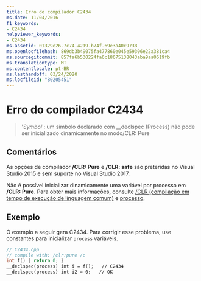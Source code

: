 ```yaml
---
title: Erro do compilador C2434
ms.date: 11/04/2016
f1_keywords:
- C2434
helpviewer_keywords:
- C2434
ms.assetid: 01329e26-7c74-4219-b74f-69e3a40c9738
ms.openlocfilehash: 869db3b49075fa477860e045e59306e22a381ca4
ms.sourcegitcommit: 857fa6b530224fa6c18675138043aba9aa0619fb
ms.translationtype: MT
ms.contentlocale: pt-BR
ms.lasthandoff: 03/24/2020
ms.locfileid: "80205451"
---
```

# <a name="compiler-error-c2434"></a>Erro do compilador C2434

> '*Symbol*': um símbolo declarado com __declspec (Process) não pode ser inicializado dinamicamente no modo/CLR: Pure

## <a name="remarks"></a>Comentários

As opções de compilador **/CLR: Pure** e **/CLR: safe** são preteridas no Visual Studio 2015 e sem suporte no Visual Studio 2017.

Não é possível inicializar dinamicamente uma variável por processo em **/CLR: Pure**. Para obter mais informações, consulte [/CLR (compilação em tempo de execução de linguagem comum)](../../build/reference/clr-common-language-runtime-compilation.md) e [processo](../../cpp/process.md).

## <a name="example"></a>Exemplo

O exemplo a seguir gera C2434. Para corrigir esse problema, use constantes para inicializar `process` variáveis.

```cpp
// C2434.cpp
// compile with: /clr:pure /c
int f() { return 0; }
__declspec(process) int i = f();   // C2434
__declspec(process) int i2 = 0;   // OK
```

